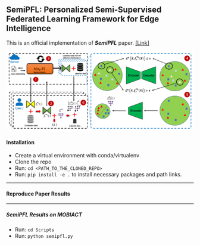 ## SemiPFL: Personalized Semi-Supervised Federated Learning Framework for Edge Intelligence
This is an official implementation of ***SemiPFL*** paper. [[Link]](https://arxiv.org/abs/2203.08176)

![](sys_model.png)

#### Installation
- Create a virtual environment with conda/virtualenv
- Clone the repo
- Run: ```cd <PATH_TO_THE_CLONED_REPO>```
- Run: ```pip install -e .``` to install necessary packages and path links.

---------

#### Reproduce Paper Results

---------
##### SemiPFL Results on MOBIACT
- Run: ```cd Scripts```
- Run: ```python semipfl.py```
